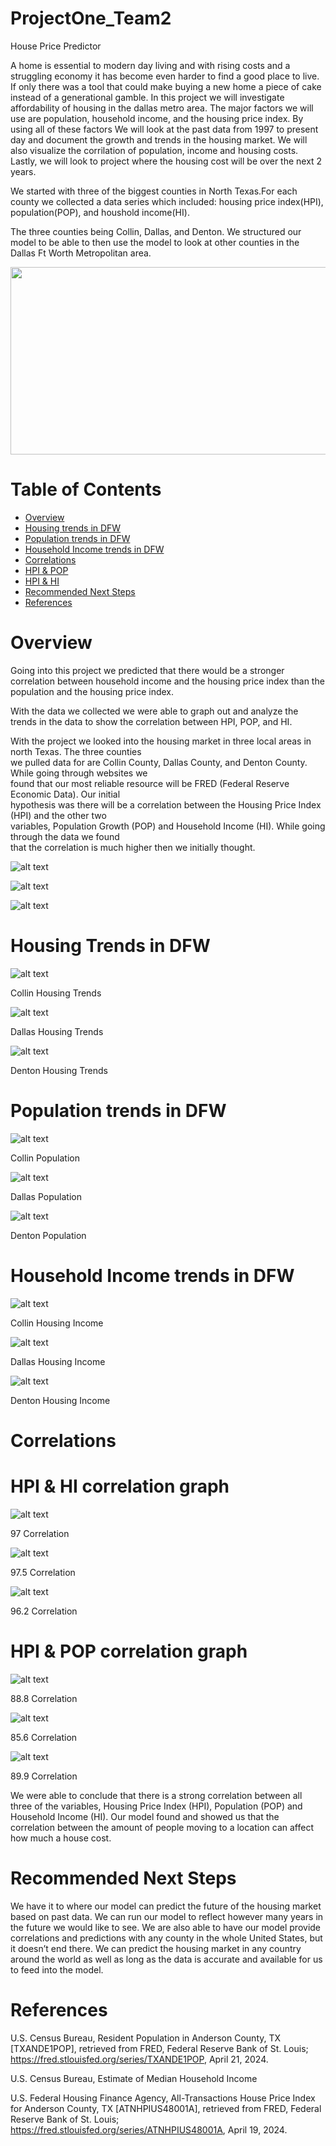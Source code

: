 # ProjectOne_Team2
House Price Predictor 

A home is essential to modern day living and with rising costs and a struggling economy it has become even harder to find a good place to live. If only there was a tool that could make buying a new home a piece of cake instead of a generational gamble. In this project we will investigate affordability of housing in the dallas metro area. 
The major factors we will use are population, household income, and the housing price index.
By using all of these factors We will look at the past data from 1997 to present day and document the growth and trends in the housing market. We will also visualize the corrilation of population, income and housing costs.
Lastly, we will look to project where the housing cost will be over the next 2 years.


 We started with three of the biggest counties in North Texas.For each county we collected a data series which included: housing price index(HPI), population(POP), and houshold income(HI). 

 
 The three counties being Collin, Dallas, and Denton. We structured our model to be able to then use the model to look at other counties in the Dallas Ft Worth Metropolitan area.

 <img align="center" width="900" height="300" src='image-1.png'>

 # Table of Contents
 - [Overview](#Overview)
 - [Housing trends in DFW](#housing-trends-in-dfw)
 - [Population trends in DFW](#population-trends-in-dfw)
 - [Household Income trends in DFW](#household-income-trends-in-dfw)
 - [Correlations](#correlations)
  - [HPI & POP](#hpi--pop-correlation-graph)
  - [HPI & HI](#hpi--hi-correlation-graph)
 - [Recommended Next Steps](#recommended-next-steps)
 - [References](#references)

# Overview

Going into this project we predicted that there would be a stronger correlation between household income and the housing price index than the population and the housing price index.
 
With the data we collected we were able to graph out and analyze the trends in the data to show the correlation between HPI, POP, and HI.
 
With the project we looked into the housing market in three local areas in north Texas. The three counties  
we pulled data for are Collin County, Dallas County, and Denton County. While going through websites we  
found that our most reliable resource will be FRED (Federal Reserve Economic Data). Our initial  
hypothesis was there will be a correlation between the Housing Price Index (HPI) and the other two  
variables, Population Growth (POP) and Household Income (HI). While going through the data we found  
that the correlation is much higher then we initially thought. 



![alt text](image-18.png)

![alt text](image-19.png)

![alt text](image-20.png)




# Housing Trends in DFW 

![alt text](image-2.png)

Collin Housing Trends 

![alt text](image-3.png)

Dallas Housing Trends  


![alt text](image-4.png)

Denton Housing Trends  



# Population trends in DFW

![alt text](image-5.png)

Collin Population 

![alt text](image-6.png)

Dallas Population 

![alt text](image-7.png)

Denton Population 



# Household Income trends in DFW

![alt text](image-8.png)

Collin Housing Income

![alt text](image-9.png)

Dallas Housing Income 

![alt text](image-10.png)

Denton Housing Income 


# Correlations

# HPI & HI correlation graph

![alt text](image-12.png)

97 Correlation

![alt text](image-13.png)

97.5 Correlation

![alt text](image-14.png)

96.2 Correlation



# HPI & POP correlation graph

![alt text](image-15.png)

88.8 Correlation

![alt text](image-16.png)

85.6 Correlation

![alt text](image-17.png)

89.9 Correlation

We were able to conclude that there is a strong correlation between all three  of the variables, Housing Price Index (HPI), Population (POP) and Household  Income (HI). Our model found and showed us that the correlation between the  amount of people moving to a location can affect how much a house cost. 
  
# Recommended Next Steps
We have it to where our model can predict the future of the housing market based  on past data. We can run our model to reflect however many years in the future  we would like to see. We are also able to have our model provide correlations and  predictions with any county in the whole United States, but it doesn’t end there.  We can predict the housing market in any country around the world as well as  long as the data is accurate and available for us to feed into the model.  


# References

U.S. Census Bureau, Resident Population in Anderson County, TX [TXANDE1POP], retrieved from FRED, Federal Reserve Bank of St. Louis; https://fred.stlouisfed.org/series/TXANDE1POP, April 21, 2024.

U.S. Census Bureau, Estimate of Median Household Income

U.S. Federal Housing Finance Agency, All-Transactions House Price Index for Anderson County, TX [ATNHPIUS48001A], retrieved from FRED, Federal Reserve Bank of St. Louis; https://fred.stlouisfed.org/series/ATNHPIUS48001A, April 19, 2024.